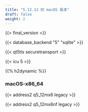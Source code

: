 ```yaml
---
title: "5.12.12 的 macOS 版本"
draft: false
weight: 2
---
```


{{< final_version >}}

{{< database_backend "5" "sqlite" >}}

{{< qt5tls securetransport >}}

{{< icu 5 >}}

{{% h2dynamic %}}

### macOS-x86_64

{{< address2 q5_12mx6 legacy >}}

{{< address2 q5_12mx6nf legacy >}}
